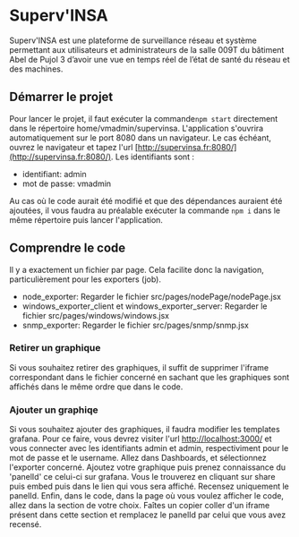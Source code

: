 # Superv'INSA

Superv'INSA est une plateforme de surveillance réseau et système permettant aux utilisateurs et
administrateurs de la salle 009T du bâtiment Abel de Pujol 3 d’avoir une vue en temps réel de 
l’état de santé du réseau et des machines.

## Démarrer le projet
Pour lancer le projet, il faut exécuter la commande`npm start` directement dans le répertoire
home/vmadmin/supervinsa. L'application s'ouvrira automatiquement sur le port 8080 dans un 
navigateur. Le cas échéant, ouvrez le navigateur et tapez l'url [http://supervinsa.fr:8080/](http://supervinsa.fr:8080/).
Les identifiants sont :
- identifiant: admin
- mot de passe: vmadmin

Au cas où le code aurait été modifié et que des dépendances auraient été ajoutées, il vous faudra 
au préalable exécuter la commande `npm i` dans le même répertoire puis lancer l'application.

## Comprendre le code
Il y a exactement un fichier par page. Cela facilite donc la navigation, particulièrement pour les
 exporters (job). 
- node_exporter: Regarder le fichier src/pages/nodePage/nodePage.jsx
- windows_exporter_client et windows_exporter_server: Regarder le fichier src/pages/windows/windows.jsx
- snmp_exporter: Regarder le fichier src/pages/snmp/snmp.jsx

### Retirer un graphique
Si vous souhaitez retirer des graphiques, il suffit de supprimer l'iframe correspondant dans le fichier 
concerné en sachant que les graphiques sont affichés dans le même ordre que dans le code.

### Ajouter un graphiqe
Si vous souhaitez ajouter des graphiques, il faudra modifier les templates grafana. Pour ce faire, 
vous devrez visiter l'url [http://localhost:3000/](http://localhost:3000/) et vous connecter avec 
les identifiants admin et admin, respectiviment pour le mot de passe et le username. Allez dans Dashboards,
et sélectionnez l'exporter concerné. Ajoutez votre graphique puis prenez connaissance du 'panelId' ce 
celui-ci sur grafana. Vous le trouverez en cliquant sur share puis embed puis dans le lien qui vous sera affiché.
Recensez uniquement le panelId. Enfin, dans le code, dans la page où vous voulez afficher le code,
allez dans la section de votre choix. Faîtes un copier coller d'un iframe présent dans cette section et 
remplacez le panelId par celui que vous avez recensé.